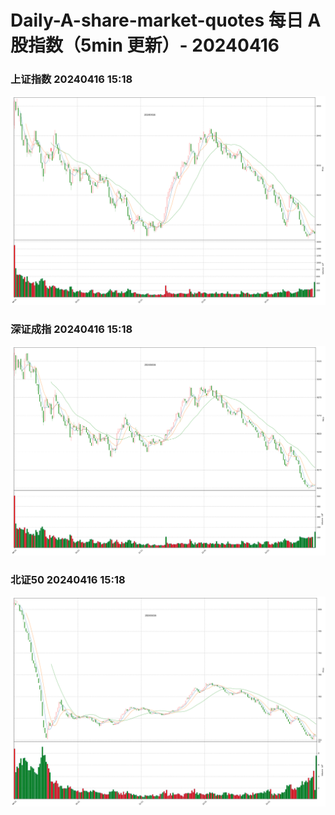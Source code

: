 
# Daily-A-share-market-quotes 每日 A 股指数（5min 更新）- 20240416

### 上证指数 20240416 15:18
![](./fig/2024/4/20240416-sh000001.png)

### 深证成指 20240416 15:18
![](./fig/2024/4/20240416-sz399001.png)

### 北证50 20240416 15:18
![](./fig/2024/4/20240416-bj899050.png)
